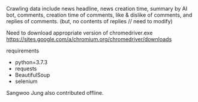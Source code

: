 Crawling data include news headline, news creation time, summary by AI bot, comments, creation time of comments, like & dislike of comments, and replies of comments.
(but, no contents of replies // need to modify)

Need to download appropriate version of chromedriver.exe
https://sites.google.com/a/chromium.org/chromedriver/downloads

requirements
- python=3.7.3
- requests
- BeautifulSoup
- selenium

Sangwoo Jung also contributed offline.
